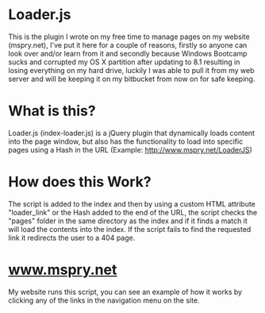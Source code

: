 # Loader.js
This is the plugin I wrote on my free time to manage pages on my website (mspry.net), I've put it here for a couple of reasons, firstly so anyone can look over and/or learn from it and secondly because Windows Bootcamp sucks and corrupted my OS X partition after updating to 8.1 resulting in losing everything on my hard drive, luckily I was able to pull it from my web server and will be keeping it on my bitbucket from now on for safe keeping.

# What is this?
Loader.js (index-loader.js) is a jQuery plugin that dynamically loads content into the page window, but also has the functionality to load into specific pages using a Hash in the URL (Example: http://www.mspry.net/LoaderJS)

# How does this Work?
The script is added to the index and then by using a custom HTML attribute "loader_link" or the Hash added to the end of the URL, the script checks the "pages" folder in the same directory as the index and if it finds a match it will load the contents into the index. If the script fails to find the requested link it redirects the user to a 404 page.

# www.mspry.net
My website runs this script, you can see an example of how it works by clicking any of the links in the navigation menu on the site.
